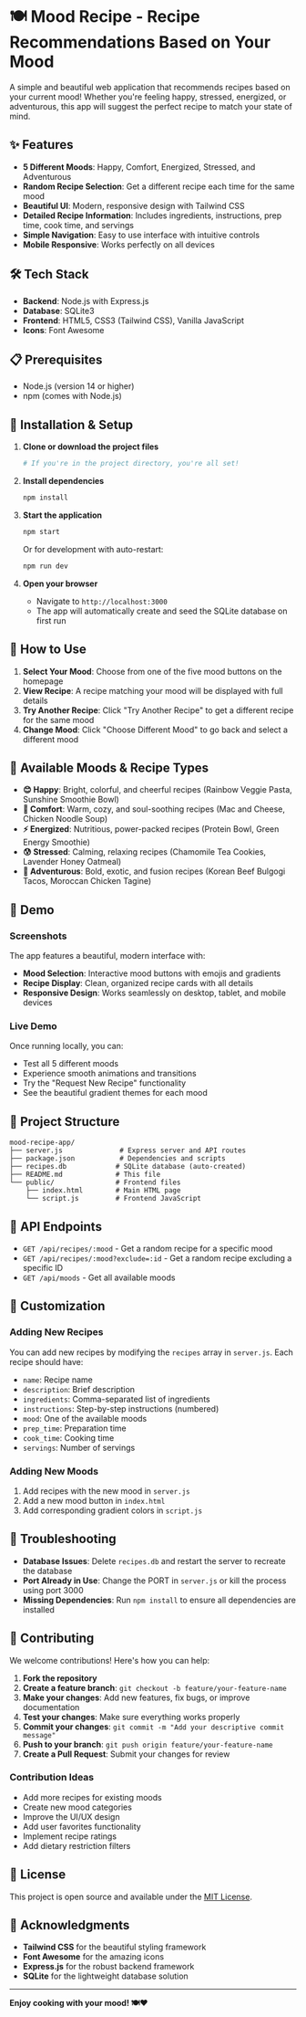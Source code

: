 # 🍽️ Mood Recipe - Recipe Recommendations Based on Your Mood

A simple and beautiful web application that recommends recipes based on your current mood! Whether you're feeling happy, stressed, energized, or adventurous, this app will suggest the perfect recipe to match your state of mind.

## ✨ Features

- **5 Different Moods**: Happy, Comfort, Energized, Stressed, and Adventurous
- **Random Recipe Selection**: Get a different recipe each time for the same mood
- **Beautiful UI**: Modern, responsive design with Tailwind CSS
- **Detailed Recipe Information**: Includes ingredients, instructions, prep time, cook time, and servings
- **Simple Navigation**: Easy to use interface with intuitive controls
- **Mobile Responsive**: Works perfectly on all devices

## 🛠️ Tech Stack

- **Backend**: Node.js with Express.js
- **Database**: SQLite3
- **Frontend**: HTML5, CSS3 (Tailwind CSS), Vanilla JavaScript
- **Icons**: Font Awesome

## 📋 Prerequisites

- Node.js (version 14 or higher)
- npm (comes with Node.js)

## 🚀 Installation & Setup

1. **Clone or download the project files**
   ```bash
   # If you're in the project directory, you're all set!
   ```

2. **Install dependencies**
   ```bash
   npm install
   ```

3. **Start the application**
   ```bash
   npm start
   ```

   Or for development with auto-restart:
   ```bash
   npm run dev
   ```

4. **Open your browser**
   - Navigate to `http://localhost:3000`
   - The app will automatically create and seed the SQLite database on first run

## 🎯 How to Use

1. **Select Your Mood**: Choose from one of the five mood buttons on the homepage
2. **View Recipe**: A recipe matching your mood will be displayed with full details
3. **Try Another Recipe**: Click "Try Another Recipe" to get a different recipe for the same mood
4. **Change Mood**: Click "Choose Different Mood" to go back and select a different mood

## 🍳 Available Moods & Recipe Types

- **😊 Happy**: Bright, colorful, and cheerful recipes (Rainbow Veggie Pasta, Sunshine Smoothie Bowl)
- **🤗 Comfort**: Warm, cozy, and soul-soothing recipes (Mac and Cheese, Chicken Noodle Soup)
- **⚡ Energized**: Nutritious, power-packed recipes (Protein Bowl, Green Energy Smoothie)
- **😰 Stressed**: Calming, relaxing recipes (Chamomile Tea Cookies, Lavender Honey Oatmeal)
- **🌟 Adventurous**: Bold, exotic, and fusion recipes (Korean Beef Bulgogi Tacos, Moroccan Chicken Tagine)

## 🎨 Demo

### Screenshots
The app features a beautiful, modern interface with:
- **Mood Selection**: Interactive mood buttons with emojis and gradients
- **Recipe Display**: Clean, organized recipe cards with all details
- **Responsive Design**: Works seamlessly on desktop, tablet, and mobile devices

### Live Demo
Once running locally, you can:
- Test all 5 different moods
- Experience smooth animations and transitions
- Try the "Request New Recipe" functionality
- See the beautiful gradient themes for each mood

## 📁 Project Structure

```
mood-recipe-app/
├── server.js              # Express server and API routes
├── package.json           # Dependencies and scripts
├── recipes.db            # SQLite database (auto-created)
├── README.md             # This file
└── public/               # Frontend files
    ├── index.html        # Main HTML page
    └── script.js         # Frontend JavaScript
```

## 🔧 API Endpoints

- `GET /api/recipes/:mood` - Get a random recipe for a specific mood
- `GET /api/recipes/:mood?exclude=:id` - Get a random recipe excluding a specific ID
- `GET /api/moods` - Get all available moods

## 🎨 Customization

### Adding New Recipes

You can add new recipes by modifying the `recipes` array in `server.js`. Each recipe should have:
- `name`: Recipe name
- `description`: Brief description
- `ingredients`: Comma-separated list of ingredients
- `instructions`: Step-by-step instructions (numbered)
- `mood`: One of the available moods
- `prep_time`: Preparation time
- `cook_time`: Cooking time
- `servings`: Number of servings

### Adding New Moods

1. Add recipes with the new mood in `server.js`
2. Add a new mood button in `index.html`
3. Add corresponding gradient colors in `script.js`

## 🐛 Troubleshooting

- **Database Issues**: Delete `recipes.db` and restart the server to recreate the database
- **Port Already in Use**: Change the PORT in `server.js` or kill the process using port 3000
- **Missing Dependencies**: Run `npm install` to ensure all dependencies are installed

## 🤝 Contributing

We welcome contributions! Here's how you can help:

1. **Fork the repository**
2. **Create a feature branch**: `git checkout -b feature/your-feature-name`
3. **Make your changes**: Add new features, fix bugs, or improve documentation
4. **Test your changes**: Make sure everything works properly
5. **Commit your changes**: `git commit -m "Add your descriptive commit message"`
6. **Push to your branch**: `git push origin feature/your-feature-name`
7. **Create a Pull Request**: Submit your changes for review

### Contribution Ideas
- Add more recipes for existing moods
- Create new mood categories
- Improve the UI/UX design
- Add user favorites functionality
- Implement recipe ratings
- Add dietary restriction filters

## 📝 License

This project is open source and available under the [MIT License](LICENSE).

## 🙏 Acknowledgments

- **Tailwind CSS** for the beautiful styling framework
- **Font Awesome** for the amazing icons
- **Express.js** for the robust backend framework
- **SQLite** for the lightweight database solution

---

**Enjoy cooking with your mood! 🍽️❤️** 